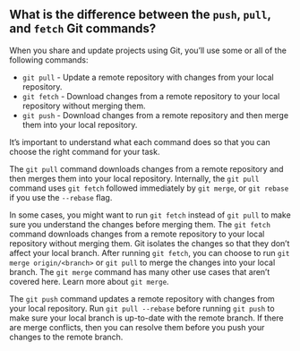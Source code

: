 ## What is the difference between the `push`, `pull`, and `fetch` Git commands?

When you share and update projects using Git, you’ll use some or all of the following commands:

- `git pull` - Update a remote repository with changes from your local repository.
- `git fetch` - Download changes from a remote repository to your local repository without merging them.
- `git push` - Download changes from a remote repository and then merge them into your local repository.

It’s important to understand what each command does so that you can choose the right command for your task.

The `git pull` command downloads changes from a remote repository and then merges them into your local repository. Internally, the `git pull` command uses `git fetch` followed immediately by `git merge`, or `git rebase` if you use the `--rebase` flag.

In some cases, you might want to run `git fetch` instead of `git pull` to make sure you understand the changes before merging them. The `git fetch` command downloads changes from a remote repository to your local repository without merging them. Git isolates the changes so that they don’t affect your local branch. After running `git fetch`, you can choose to run  `git merge origin/<branch>` or `git pull` to merge the changes into your local branch. The `git merge` command has many other use cases that aren’t covered here. Learn more about `git merge`. <!--should we add a link here?-->

The `git push` command updates a remote repository with changes from your local repository. Run `git pull --rebase` before running `git push` to make sure your local branch is up-to-date with the remote branch. If there are merge conflicts, then you can resolve them before you push your changes to the remote branch.